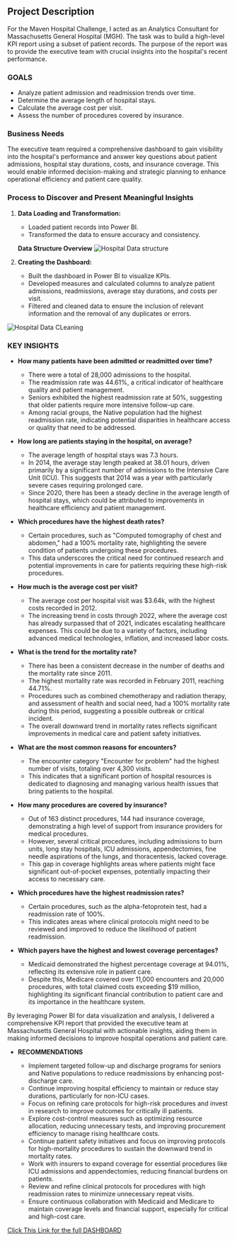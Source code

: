## Project Description

For the Maven Hospital Challenge, I acted as an Analytics Consultant for Massachusetts General Hospital (MGH). The task was to build a high-level KPI report using a subset of patient records. The purpose of the report was to provide the executive team with crucial insights into the hospital's recent performance.

### GOALS
- Analyze patient admission and readmission trends over time.
- Determine the average length of hospital stays.
- Calculate the average cost per visit.
- Assess the number of procedures covered by insurance.

### Business Needs
The executive team required a comprehensive dashboard to gain visibility into the hospital's performance and answer key questions about patient admissions, hospital stay durations, costs, and insurance coverage. This would enable informed decision-making and strategic planning to enhance operational efficiency and patient care quality.

### Process to Discover and Present Meaningful Insights
1. **Data Loading and Transformation:**
   - Loaded patient records into Power BI.
   - Transformed the data to ensure accuracy and consistency.
  
   **Data Structure Overview**
   ![Hospital Data structure](https://github.com/user-attachments/assets/3136b647-aff5-4bf4-b8ba-72c89daae3b7)


3. **Creating the Dashboard:**
   - Built the dashboard in Power BI to visualize KPIs.
   - Developed measures and calculated columns to analyze patient admissions, readmissions, average stay durations, and costs per visit.
   - Filtered and cleaned data to ensure the inclusion of relevant information and the removal of any duplicates or errors.
     
![Hospital Data CLeaning](https://github.com/user-attachments/assets/90ee3ccc-4ae2-49d4-976f-879ebf4b8133)

   

### KEY INSIGHTS
- **How many patients have been admitted or readmitted over time?**
  - There were a total of 28,000 admissions to the hospital.
  - The readmission rate was 44.61%, a critical indicator of healthcare quality and patient management.
  - Seniors exhibited the highest readmission rate at 50%, suggesting that older patients require more intensive follow-up care.
  - Among racial groups, the Native population had the highest readmission rate, indicating potential disparities in healthcare access or quality that need to be addressed.

- **How long are patients staying in the hospital, on average?**
  - The average length of hospital stays was 7.3 hours.
  - In 2014, the average stay length peaked at 38.01 hours, driven primarily by a significant number of admissions to the Intensive Care Unit (ICU). This suggests that 2014 was a year with particularly severe cases requiring prolonged care.
  - Since 2020, there has been a steady decline in the average length of hospital stays, which could be attributed to improvements in healthcare efficiency and patient management.

- **Which procedures have the highest death rates?**
  - Certain procedures, such as "Computed tomography of chest and abdomen," had a 100% mortality rate, highlighting the severe condition of patients undergoing these procedures.
  - This data underscores the critical need for continued research and potential improvements in care for patients requiring these high-risk procedures.

- **How much is the average cost per visit?**
  - The average cost per hospital visit was $3.64k, with the highest costs recorded in 2012.
  - The increasing trend in costs through 2022, where the average cost has already surpassed that of 2021, indicates escalating healthcare expenses. This could be due to a variety of factors, including advanced medical technologies, inflation, and increased labor costs.

- **What is the trend for the mortality rate?**
  - There has been a consistent decrease in the number of deaths and the mortality rate since 2011.
  - The highest mortality rate was recorded in February 2011, reaching 44.71%.
  - Procedures such as combined chemotherapy and radiation therapy, and assessment of health and social need, had a 100% mortality rate during this period, suggesting a possible outbreak or critical incident.
  - The overall downward trend in mortality rates reflects significant improvements in medical care and patient safety initiatives.

- **What are the most common reasons for encounters?**
  - The encounter category "Encounter for problem" had the highest number of visits, totaling over 4,300 visits.
  - This indicates that a significant portion of hospital resources is dedicated to diagnosing and managing various health issues that bring patients to the hospital.

- **How many procedures are covered by insurance?**
  - Out of 163 distinct procedures, 144 had insurance coverage, demonstrating a high level of support from insurance providers for medical procedures.
  - However, several critical procedures, including admissions to burn units, long stay hospitals, ICU admissions, appendectomies, fine needle aspirations of the lungs, and thoracentesis, lacked coverage.
  - This gap in coverage highlights areas where patients might face significant out-of-pocket expenses, potentially impacting their access to necessary care.

- **Which procedures have the highest readmission rates?**
  - Certain procedures, such as the alpha-fetoprotein test, had a readmission rate of 100%.
  - This indicates areas where clinical protocols might need to be reviewed and improved to reduce the likelihood of patient readmission.

- **Which payers have the highest and lowest coverage percentages?**
  - Medicaid demonstrated the highest percentage coverage at 94.01%, reflecting its extensive role in patient care.
  - Despite this, Medicare covered over 11,000 encounters and 20,000 procedures, with total claimed costs exceeding $19 million, highlighting its significant financial contribution to patient care and its importance in the healthcare system.

By leveraging Power BI for data visualization and analysis, I delivered a comprehensive KPI report that provided the executive team at Massachusetts General Hospital with actionable insights, aiding them in making informed decisions to improve hospital operations and patient care.

- **RECOMMENDATIONS**

   - Implement targeted follow-up and discharge programs for seniors and Native populations to reduce readmissions by enhancing post-discharge care.
   - Continue improving hospital efficiency to maintain or reduce stay durations, particularly for non-ICU cases.
   - Focus on refining care protocols for high-risk procedures and invest in research to improve outcomes for critically ill patients.
   - Explore cost-control measures such as optimizing resource allocation, reducing unnecessary tests, and improving procurement efficiency to manage rising healthcare costs.
   - Continue patient safety initiatives and focus on improving protocols for high-mortality procedures to sustain the downward trend in mortality rates.
   - Work with insurers to expand coverage for essential procedures like ICU admissions and appendectomies, reducing financial burdens on patients.
   - Review and refine clinical protocols for procedures with high readmission rates to minimize unnecessary repeat visits.
   - Ensure continuous collaboration with Medicaid and Medicare to maintain coverage levels and financial support, especially for critical and high-cost care.

[Click This Link for the full DASHBOARD](https://app.powerbi.com/groups/me/reports/cf5bba41-1a59-4452-9094-3e8577aa9c61/9bb7dcc2dd4123a8a7db?experience=power-bi)
